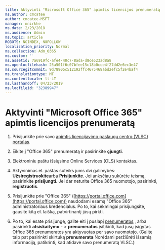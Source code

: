 ```yaml
---
title: Aktyvinti "Microsoft Office 365" apimtis licencijos prenumeratą
ms.author: cmcatee
author: cmcatee-MSFT
manager: mnirkhe
ms.date: 2/23/2018
ms.audience: Admin
ms.topic: article
ROBOTS: NOINDEX, NOFOLLOW
localization_priority: Normal
ms.collection: Adm_O365
ms.custom: ''
ms.assetid: 7a6919fc-afe4-40c7-8ada-d8ce523ad8a8
ms.openlocfilehash: 25a501f6c07bfee15c18b0cce4f27dd2e6ec3e47
ms.sourcegitcommit: 9d78905c512192ffc4675468abd2efc5f2e4baf4
ms.translationtype: MT
ms.contentlocale: lt-LT
ms.lasthandoff: 04/23/2019
ms.locfileid: "32389947"
---
```

# <a name="activating-a-microsoft-office-365-volume-license-subscription"></a>Aktyvinti "Microsoft Office 365" apimtis licencijos prenumeratą

1. Prisijunkite prie savo [apimtis licencijavimo paslaugų centro (VLSC) portalas](http://go.microsoft.com/fwlink/p/?LinkId=329762).
    
2. Eikite į "Office 365" prenumeratą ir pasirinkite **çjungti**.
    
3. Elektroniniu paštu išsiųsime Online Services (OLS) kontaktas.
    
4. Aktyvinimas el. paštas suteiks jums dvi galimybes: **Užsiregistruokite**arba **Prisijunkite**. Jei anksčiau sukūrėte teismą, pasirinkite **prisijungti**. Jei dar neturite Office 365 nuomotojo, pasirinkti, **registruotis**.
    
5. Prisijunkite prie "Office 365" ([https://portal.office.com](https://portal.office.com)) naudodami esamą "Office 365" administratoriaus kredencialus. Po to, kai sėkmingai prisijungsite, gausite kitą el. laišką, patvirtinantį jūsų pirkti.
    
6. Po to, kai esate prisijungę, galite eiti į puslapį [prenumeratos](https://go.microsoft.com/fwlink/p/?linkid=842054) , arba pasirinkti **atsiskaitymo**  - \> **prenumeratos** įsitikinti, kad jūsų įsigytas Office 365 prenumeratos yra aktyvuotas per savo nuomotojo. (Galite taip pat pasirinkti skirtuką **prenumerata** Norėdami peržiūrėti išsamią informaciją, patikrinti, kad atidavė savo prenumeratą VLSC.) 
    


